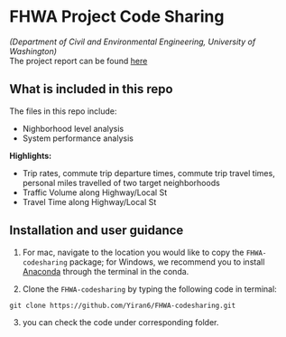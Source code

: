 # FHWA Project Code Sharing

*(Department of Civil and Environmental Engineering, University of Washington)*\
The project report can be found [here](https://www.fhwa.dot.gov/planning/tmip/publications/other_reports/alaskan_way_viaduct_replacement/)

## What is included in this repo
The files in this repo include:
- Nighborhood level analysis
- System performance analysis

**Highlights:**
- Trip rates, commute trip departure times, commute trip travel times, personal miles travelled of two target neighborhoods
- Traffic Volume along Highway/Local St
- Travel Time along Highway/Local St

## Installation and user guidance
1. For mac, navigate to the location you would like to copy the `FHWA-codesharing` package; for Windows, we recommend you to install [Anaconda](https://www.anaconda.com/download/#macos) through the terminal in the conda.

2. Clone the `FHWA-codesharing` by typing the following code in terminal:

~~~
git clone https://github.com/Yiran6/FHWA-codesharing.git
~~~

3. you can check the code under corresponding folder.
